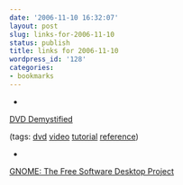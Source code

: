 ```yaml
---
date: '2006-11-10 16:32:07'
layout: post
slug: links-for-2006-11-10
status: publish
title: links for 2006-11-10
wordpress_id: '128'
categories:
- bookmarks
---
```



	
  *
		

[DVD Demystified](http://www.dvddemystified.com/)


		

(tags: [dvd](http://del.icio.us/eob/dvd) [video](http://del.icio.us/eob/video) [tutorial](http://del.icio.us/eob/tutorial) [reference](http://del.icio.us/eob/reference))


	

	
  *
		

[GNOME: The Free Software Desktop Project](http://www.gnome.org/)


	



